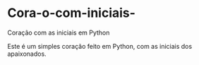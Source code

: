 # Cora-o-com-iniciais-
Coração com as iniciais em Python

Este é um simples coração feito em Python, com as iniciais dos apaixonados.
